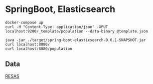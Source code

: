 # SpringBoot, Elasticsearch

```
docker-compose up
curl -H "Content-Type: application/json" -XPUT localhost:9200/_template/population --data-binary @template.json

java -jar ./target/spring-boot-elasticsearch-0.0.1-SNAPSHOT.jar
curl localhost:8080/
curl localhost:8080/population
```

## Data
[RESAS](https://resas.go.jp/)
